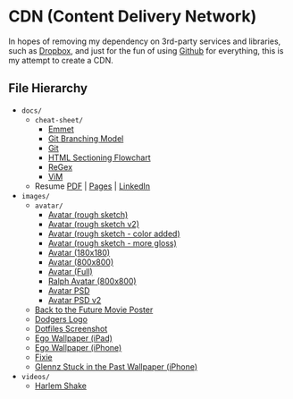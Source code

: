 # CDN (Content Delivery Network)

In hopes of removing my dependency on 3rd-party services and libraries, such as [Dropbox](http://dropbox.com/), and just for the fun of using [Github](https://github.com/) for everything, this is my attempt to create a CDN.

## File Hierarchy

- `docs/`
	- `cheat-sheet/`
		- [Emmet](http://cdn.chrisopedia.me/docs/cheat-sheet/emmet.md)
		- [Git Branching Model](http://cdn.chrisopedia.me/docs/cheat-sheet/git-branching-model.pdf)
		- [Git](http://cdn.chrisopedia.me/docs/cheat-sheet/git.png)
		- [HTML Sectioning Flowchart](http://cdn.chrisopedia.me/docs/cheat-sheet/html-sectioning-flowchart.pdf)
		- [ReGex](http://cdn.chrisopedia.me/docs/cheat-sheet/regex.pdf)
		- [ViM](http://cdn.chrisopedia.me/docs/cheat-sheet/vim.gif)
	- Resume [PDF](http://cdn.chrisopedia.me/docs/resume.pdf) | [Pages](http://cdn.chrisopedia.me/docs/resume.pages) | [LinkedIn](http://cdn.chrisopedia.me/docs/linkedin.pdf)
- `images/`
	- `avatar/`
		- [Avatar (rough sketch)](http://cdn.chrisopedia.me/images/avatar/01.png)
		- [Avatar (rough sketch v2)](http://cdn.chrisopedia.me/images/avatar/02.png)
		- [Avatar (rough sketch - color added)](http://cdn.chrisopedia.me/images/avatar/03.png)
		- [Avatar (rough sketch - more gloss)](http://cdn.chrisopedia.me/images/avatar/04.png)
		- [Avatar (180x180)](http://cdn.chrisopedia.me/images/avatar/180x180.png)
		- [Avatar (800x800)](http://cdn.chrisopedia.me/images/avatar/800x800.png)
		- [Avatar (Full)](http://cdn.chrisopedia.me/images/avatar/full.png)
		- [Ralph Avatar (800x800)](http://cdn.chrisopedia.me/images/avatar/ralph-800x800.png)
		- [Avatar PSD](http://cdn.chrisopedia.me/images/avatar/version-1.psd)
		- [Avatar PSD v2](http://cdn.chrisopedia.me/images/avatar/version-2.psd)
	- [Back to the Future Movie Poster](http://cdn.chrisopedia.me/images/back-to-the-future-poster.jpg)
	- [Dodgers Logo](http://cdn.chrisopedia.me/images/dodgers.jpg)
	- [Dotfiles Screenshot](http://cdn.chrisopedia.me/images/dotfiles-screenshot.png)
	- [Ego Wallpaper (iPad)](http://cdn.chrisopedia.me/images/ego-ipad.png)
	- [Ego Wallpaper (iPhone)](http://cdn.chrisopedia.me/images/ego-iphone.png)
	- [Fixie](http://cdn.chrisopedia.me/images/fixie.psd)
	- [Glennz Stuck in the Past Wallpaper (iPhone)](http://cdn.chrisopedia.me/images/stuck-in-the-past.jpg)
- `videos/`
	- [Harlem Shake](http://cdn.chrisopedia.me/videos/harlem-shake.mov)
